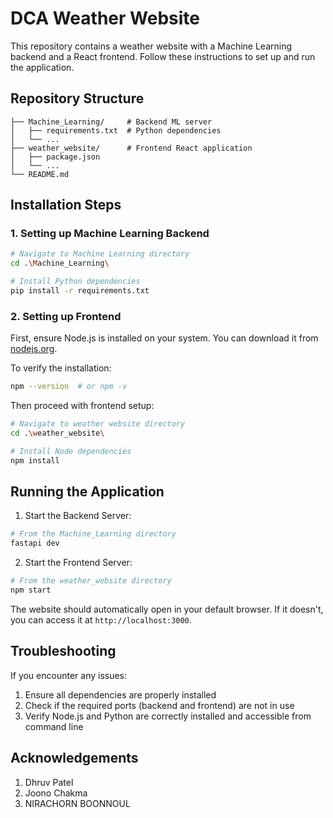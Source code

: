 # DCA Weather Website

This repository contains a weather website with a Machine Learning backend and a React frontend. Follow these instructions to set up and run the application.


## Repository Structure

```
├── Machine_Learning/     # Backend ML server
│   ├── requirements.txt  # Python dependencies
│   └── ...
├── weather_website/      # Frontend React application
│   ├── package.json
│   └── ...
└── README.md
```

## Installation Steps

### 1. Setting up Machine Learning Backend

```bash
# Navigate to Machine Learning directory
cd .\Machine_Learning\

# Install Python dependencies
pip install -r requirements.txt
```

### 2. Setting up Frontend

First, ensure Node.js is installed on your system. You can download it from [nodejs.org](https://nodejs.org/).

To verify the installation:
```bash
npm --version  # or npm -v
```

Then proceed with frontend setup:
```bash
# Navigate to weather website directory
cd .\weather_website\

# Install Node dependencies
npm install
```

## Running the Application

1. Start the Backend Server:
```bash
# From the Machine_Learning directory
fastapi dev
```

2. Start the Frontend Server:
```bash
# From the weather_website directory
npm start
```

The website should automatically open in your default browser. If it doesn't, you can access it at `http://localhost:3000`.

## Troubleshooting

If you encounter any issues:

1. Ensure all dependencies are properly installed
2. Check if the required ports (backend and frontend) are not in use
3. Verify Node.js and Python are correctly installed and accessible from command line

## Acknowledgements
1. Dhruv Patel
2. Joono Chakma
3. NIRACHORN BOONNOUL
